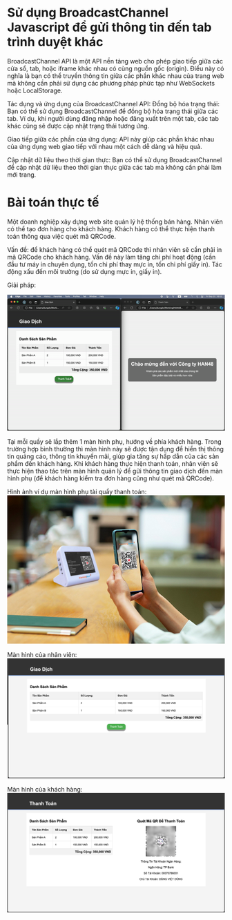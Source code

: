 # Sử dụng BroadcastChannel Javascript để gửi thông tin đến tab trình duyệt khác

BroadcastChannel API là một API nền tảng web cho phép giao tiếp giữa các cửa sổ, tab, hoặc iframe khác nhau có cùng nguồn gốc (origin). Điều này có nghĩa là bạn có thể truyền thông tin giữa các phần khác nhau của trang web mà không cần phải sử dụng các phương pháp phức tạp như WebSockets hoặc LocalStorage.

Tác dụng và ứng dụng của BroadcastChannel API:
Đồng bộ hóa trạng thái: Bạn có thể sử dụng BroadcastChannel để đồng bộ hóa trạng thái giữa các tab.
Ví dụ, khi người dùng đăng nhập hoặc đăng xuất trên một tab, các tab khác cũng sẽ được cập nhật trạng thái tương ứng.

Giao tiếp giữa các phần của ứng dụng: API này giúp các phần khác nhau của ứng dụng web giao tiếp với nhau một cách dễ dàng và hiệu quả.

Cập nhật dữ liệu theo thời gian thực: Bạn có thể sử dụng BroadcastChannel để cập nhật dữ liệu theo thời gian thực giữa các tab mà không cần phải làm mới trang.

# Bài toán thực tế

Một doanh nghiệp xây dựng web site quản lý hệ thống bán hàng.
Nhân viên có thể tạo đơn hàng cho khách hàng.
Khách hàng có thể thực hiện thanh toán thông qua việc quét mã QRCode.

Vấn đề: để khách hàng có thể quét mã QRCode thì nhân viên sẽ cần phải in mã QRCode cho khách hàng.
Vấn đề này làm tăng chi phí hoạt động (cần đầu tư máy in chuyên dụng, tốn chi phí thay mực in, tốn chi phí giấy in).
Tác động xấu đến môi trường (do sử dụng mực in, giấy in).

Giải pháp:

![Preivew](img/sample.gif)

Tại mỗi quầy sẽ lắp thêm 1 màn hình phụ, hướng về phía khách hàng.
Trong trường hợp bình thường thì màn hình này sẽ được tận dụng để hiển thị thông tin quảng cáo, thông tin khuyến mãi, giúp gia tăng sự hấp dẫn của các sản phẩm đến khách hàng.
Khi khách hàng thực hiện thanh toán, nhân viên sẽ thực hiện thao tác trên màn hình quản lý để gửi thông tin giao dịch đến màn hình phụ (để khách hàng kiểm tra đơn hàng cũng như quét mã QRCode).

Hình ảnh ví dụ màn hình phụ tài quầy thanh toán:
![Màn hình phụ tài quầy thanh toán](img/sample.png)

Màn hình của nhân viên:
![Màn hình của nhân viên](img/staff.png)

Màn hình của khách hàng:
![Màn hình của nhân viên](img/customer.png)

